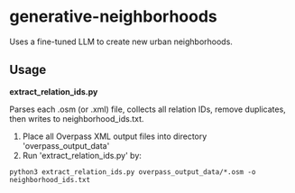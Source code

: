 # generative-neighborhoods
Uses a fine-tuned LLM to create new urban neighborhoods.

## Usage
**extract_relation_ids.py**

Parses each .osm (or .xml) file, collects all relation IDs, remove duplicates, then writes to neighborhood_ids.txt.

1. Place all Overpass XML output files into directory 'overpass_output_data'
2. Run 'extract_relation_ids.py' by:
```
python3 extract_relation_ids.py overpass_output_data/*.osm -o neighborhood_ids.txt
```